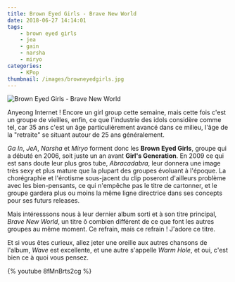 ```yaml
---
title: Brown Eyed Girls - Brave New World
date: 2018-06-27 14:14:01
tags:
    - brown eyed girls
    - jea
    - gain
    - narsha
    - miryo
categories:
    - KPop
thumbnail: /images/browneyedgirls.jpg
---
```


![Brown Eyed Girls - Brave New World](/images/browneyedgirls.jpg)

Anyeong Internet ! Encore un girl group cette semaine, mais cette fois c'est un groupe de vieilles, enfin, ce que l'industrie des idols considère comme tel, car 35 ans c'est un âge particulièrement avancé dans ce milieu, l'âge de la "retraite" se situant autour de 25 ans généralement.

*Ga In*, *JeA*, *Narsha* et *Miryo* forment donc les **Brown Eyed Girls**, groupe qui a débuté en 2006, soit juste un an avant **Girl's Generation**. En 2009 ce qui est sans doute leur plus gros tube, *Abracadabra*, leur donnera une image très sexy et plus mature que la plupart des groupes évoluant à l'époque. La chorégraphie et l'érotisme sous-jacent du clip poseront d'ailleurs problème avec les bien-pensants, ce qui n'empêche pas le titre de cartonner, et le groupe gardera plus ou moins la même ligne directrice dans ses concepts pour ses futurs releases.

Mais intéresssons nous à leur dernier album sorti et à son titre principal, *Brave New World*, un titre ô combien différent de ce que font les autres groupes au même moment. Ce refrain, mais ce refrain ! J'adore ce titre.

Et si vous êtes curieux, allez jeter une oreille aux autres chansons de l'album, *Wave* est excellente, et une autre s'appelle *Warm Hole*, et oui, c'est bien ce à quoi vous pensez.

{% youtube 8fMnBrts2cg %}
